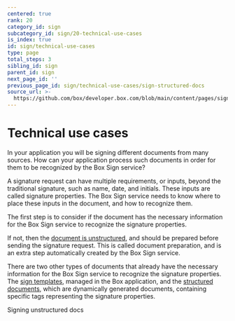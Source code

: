 ```yaml
---
centered: true
rank: 20
category_id: sign
subcategory_id: sign/20-technical-use-cases
is_index: true
id: sign/technical-use-cases
type: page
total_steps: 3
sibling_id: sign
parent_id: sign
next_page_id: ''
previous_page_id: sign/technical-use-cases/sign-structured-docs
source_url: >-
  https://github.com/box/developer.box.com/blob/main/content/pages/sign/20-technical-use-cases/index.md
---
```

# Technical use cases

In your application you will be signing different documents from many sources.
How can your application process such documents in order for them to be
recognized by the Box Sign service?

A signature request can have multiple requirements, or inputs, beyond the
traditional signature, such as name, date, and initials. These inputs
are called signature properties. The Box Sign service needs to know where to
place these inputs in the document, and how to recognize them.

The first step is to consider if the document has the necessary information for
the Box Sign service to recognize the signature properties.

If not, then the [document is unstructured][unstructured-docs], and should be
prepared before sending the signature request. This is called document
preparation, and is an extra step automatically created by the Box Sign service.

There are two other types of documents that already have the necessary
information for the Box Sign service to recognize the signature properties.
The [sign templates][sign-templates], managed in the Box application, and the
[structured documents][sign-structured-docs], which are dynamically generated
documents, containing specific tags representing the signature properties.

<Next>

Signing unstructured docs

</Next>

[unstructured-docs]: page://sign/technical-use-cases/sign-unstructured-docs
[sign-templates]: page://sign/technical-use-cases/sign-template
[sign-structured-docs]: page://sign/technical-use-cases/sign-structured-docs